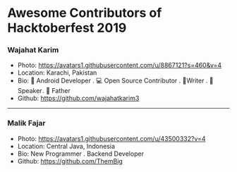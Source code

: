 # Awesome Contributors of Hacktoberfest 2019

### Wajahat Karim
- Photo: https://avatars1.githubusercontent.com/u/8867121?s=460&v=4
- Location: Karachi, Pakistan
- Bio: 📱 Android Developer . 💻 Open Source Contributor . 📝Writer . 🎤 Speaker . 👶 Father 
- Github: https://github.com/wajahatkarim3

-----------

### Malik Fajar
- Photo: https://avatars1.githubusercontent.com/u/43500332?v=4
- Location: Central Java, Indonesia
- Bio: New Programmer . Backend Developer
- Github: https://github.com/ThemBig
